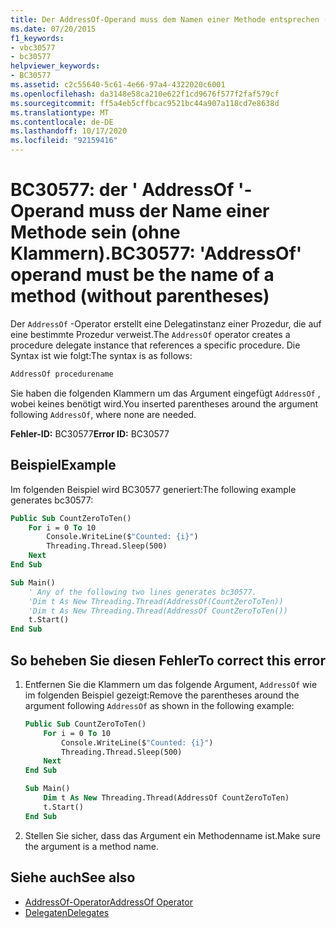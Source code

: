 ```yaml
---
title: Der AddressOf-Operand muss dem Namen einer Methode entsprechen (ohne Klammern).
ms.date: 07/20/2015
f1_keywords:
- vbc30577
- bc30577
helpviewer_keywords:
- BC30577
ms.assetid: c2c55640-5c61-4e66-97a4-4322020c6001
ms.openlocfilehash: da3148e58ca210e622f1cd9676f577f2faf579cf
ms.sourcegitcommit: ff5a4eb5cffbcac9521bc44a907a118cd7e8638d
ms.translationtype: MT
ms.contentlocale: de-DE
ms.lasthandoff: 10/17/2020
ms.locfileid: "92159416"
---
```

# <a name="bc30577-addressof-operand-must-be-the-name-of-a-method-without-parentheses"></a><span data-ttu-id="3527b-102">BC30577: der ' AddressOf '-Operand muss der Name einer Methode sein (ohne Klammern).</span><span class="sxs-lookup"><span data-stu-id="3527b-102">BC30577: 'AddressOf' operand must be the name of a method (without parentheses)</span></span>

<span data-ttu-id="3527b-103">Der `AddressOf` -Operator erstellt eine Delegatinstanz einer Prozedur, die auf eine bestimmte Prozedur verweist.</span><span class="sxs-lookup"><span data-stu-id="3527b-103">The `AddressOf` operator creates a procedure delegate instance that references a specific procedure.</span></span> <span data-ttu-id="3527b-104">Die Syntax ist wie folgt:</span><span class="sxs-lookup"><span data-stu-id="3527b-104">The syntax is as follows:</span></span>

```vb
AddressOf procedurename
```

<span data-ttu-id="3527b-105">Sie haben die folgenden Klammern um das Argument eingefügt `AddressOf` , wobei keines benötigt wird.</span><span class="sxs-lookup"><span data-stu-id="3527b-105">You inserted parentheses around the argument following `AddressOf`, where none are needed.</span></span>

<span data-ttu-id="3527b-106">**Fehler-ID:** BC30577</span><span class="sxs-lookup"><span data-stu-id="3527b-106">**Error ID:** BC30577</span></span>

## <a name="example"></a><span data-ttu-id="3527b-107">Beispiel</span><span class="sxs-lookup"><span data-stu-id="3527b-107">Example</span></span>

<span data-ttu-id="3527b-108">Im folgenden Beispiel wird BC30577 generiert:</span><span class="sxs-lookup"><span data-stu-id="3527b-108">The following example generates bc30577:</span></span>

```vb
Public Sub CountZeroToTen()
    For i = 0 To 10
        Console.WriteLine($"Counted: {i}")
        Threading.Thread.Sleep(500)
    Next
End Sub

Sub Main()
    ' Any of the following two lines generates bc30577.
    'Dim t As New Threading.Thread(AddressOf(CountZeroToTen))
    'Dim t As New Threading.Thread(AddressOf CountZeroToTen())
    t.Start()
End Sub
```

## <a name="to-correct-this-error"></a><span data-ttu-id="3527b-109">So beheben Sie diesen Fehler</span><span class="sxs-lookup"><span data-stu-id="3527b-109">To correct this error</span></span>

1. <span data-ttu-id="3527b-110">Entfernen Sie die Klammern um das folgende Argument, `AddressOf` wie im folgenden Beispiel gezeigt:</span><span class="sxs-lookup"><span data-stu-id="3527b-110">Remove the parentheses around the argument following `AddressOf` as shown in the following example:</span></span>

    ```vb
    Public Sub CountZeroToTen()
        For i = 0 To 10
            Console.WriteLine($"Counted: {i}")
            Threading.Thread.Sleep(500)
        Next
    End Sub

    Sub Main()
        Dim t As New Threading.Thread(AddressOf CountZeroToTen)
        t.Start()
    End Sub
    ```

2. <span data-ttu-id="3527b-111">Stellen Sie sicher, dass das Argument ein Methodenname ist.</span><span class="sxs-lookup"><span data-stu-id="3527b-111">Make sure the argument is a method name.</span></span>

## <a name="see-also"></a><span data-ttu-id="3527b-112">Siehe auch</span><span class="sxs-lookup"><span data-stu-id="3527b-112">See also</span></span>

- [<span data-ttu-id="3527b-113">AddressOf-Operator</span><span class="sxs-lookup"><span data-stu-id="3527b-113">AddressOf Operator</span></span>](../operators/addressof-operator.md)
- [<span data-ttu-id="3527b-114">Delegaten</span><span class="sxs-lookup"><span data-stu-id="3527b-114">Delegates</span></span>](../../programming-guide/language-features/delegates/index.md)
